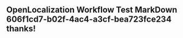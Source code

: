<properties
ms.topic="hero-topic"
ms.test1="hero-topic"
ms.test2="test"/>

## OpenLocalization Workflow Test MarkDown 606f1cd7-b02f-4ac4-a3cf-bea723fce234 thanks!
